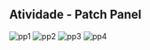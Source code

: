 ## Atividade - Patch Panel 
![pp1](https://user-images.githubusercontent.com/102592123/202695210-2d686d53-9121-437d-92bc-d581365b500b.png)
![pp2](https://user-images.githubusercontent.com/102592123/202695234-e24b55c2-db33-4a11-89ad-040531a95d05.png)
![pp3](https://user-images.githubusercontent.com/102592123/202695298-016c23f2-8e52-460b-8341-d564e6e1ac47.png)
![pp4](https://user-images.githubusercontent.com/102592123/202695329-fa7d9066-fe4e-4b60-8c42-01407d5ab8e3.png)
